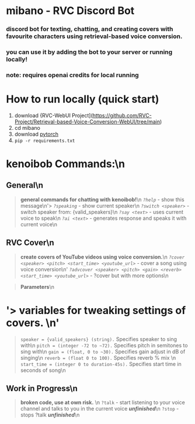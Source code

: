 # mibano - RVC Discord Bot
### discord bot for texting, chatting, and creating covers with favourite characters using retrieval-based voice conversion.
### you can use it by adding the bot to your server or running locally!
### note: requires openai credits for local running
# How to run locally (quick start)
1. download {RVC-WebUI Project](https://github.com/RVC-Project/Retrieval-based-Voice-Conversion-WebUI/tree/main)
2. cd mibano
3. download [pytorch](https://pytorch.org/get-started/locally/)
4. `pip -r requirements.txt`
# kenoibob Commands:\n
## General\n
> **general commands for chatting with kenoibob!**\n
> *`?help`* - show this message\n'> *`?speaking`* - show current speaker\n
> *`?switch <speaker>`* - switch speaker from: {valid_speakers}\n
> *`?say <text>`* - uses current voice to speak\n
> *`?ai <text>`* - generates response and speaks it with current voice\n

## RVC Cover\n
> **create covers of YouTube videos using voice conversion.**\n
> *`?cover <speaker> <pitch> <start_time> <youtube_url>`* - cover a song using voice conversion\n'
> *`?advcover <speaker> <pitch> <gain> <reverb> <start_time> <youtube_url>`* - ?cover but with more options\n

> **Parameters**\n
# '> **variables for tweaking settings of covers.** \n'
> `speaker = {valid_speakers} (string).` Specifies speaker to sing with\n
> `pitch = (integer -72 to ~72).` Specifies pitch in semitones to sing with\n
> `gain = (float, 0 to ~30).` Specifies gain adjust in dB of singing\n
> `reverb = (float 0 to 100).` Specifies reverb % mix \n
> `start_time = (integer 0 to duration-45s).` Specifies start time in seconds of song\n

## Work in Progress\n
> **broken code, use at own risk.** \n
> `?talk` - start listening to your voice channel and talks to you in the current voice ***unfinished***\n
> `?stop` - stops ?talk ***unfinished***\n
